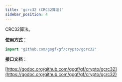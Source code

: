 ```yaml
---
title: 'gcrc32 (CRC32算法)'
sidebar_position: 4
---
```


CRC32算法。

**使用方式**：

```  go
import "github.com/gogf/gf/crypto/gcrc32"

```

**接口文档**：

[https://godoc.org/github.com/gogf/gf/crypto/gcrc32](https://godoc.org/github.com/gogf/gf/crypto/gcrc32)